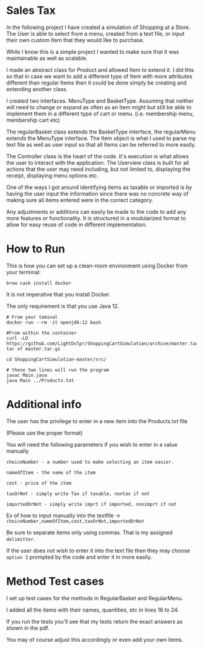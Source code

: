 # Sales Tax

In the following project I have created a simulation of Shopping at a Store. 
The User is able to select from a menu, created from a text file, or input their own custom Item that they would like to purchase. 

While I know this is a simple project I wanted to make sure that it was maintainable as well as scalable. 

I made an abstract class for Product and allowed Item to extend it. I did this so that in case we want to add 
a different type of Item with more attributes different than regular Items then it could be done simply be creating and 
extending another class. 

I created two interfaces. MenuType and BasketType. Assuming that neither will need to change or expand as often as an Item might 
but still be able to implement them in a different type of cart or menu. (i.e. membership menu, membership cart etc)

The regularBasket class extends the BasketType interface, the regularMenu extends the MenuType interface. The Item object 
is what I used to parse my text file as well as user input so that all Items can be referred to more easily. 

The Controller class is the heart of the code. It's execution is what allows the user to interact with the application. 
The Userview class is built for all actions that the user may need including, but not limited to, displaying the receipt, displaying menu options etc.  

One of the ways I got around identifying items as taxable or imported is by having the user input the information since there was no concrete way of making sure all items entered were in the correct category. 

Any adjustments or additions can easily be made to the code to add any more features or functionality. It is structured in a modularized format to allow for easy reuse of code in different implementation. 

# How to Run 

This is how you can set up a clean-room environment using Docker from your terminal:

`brew cask install docker`

It is not imperative that you install Docker. 

The only requirement is that you use Java 12.

```
# From your teminal
docker run --rm -it openjdk:12 bash

#From within the container
curl -LO https://github.com/LightDvlpr/ShoppingCartSimulation/archive/master.tar.gz
tar xf master.tar.gz

cd ShoppingCartSimulation-master/src/

# these two lines will run the program
javac Main.java
java Main ../Products.txt
```



# Additional info

The user has the privilege to enter in a new item into the Products.txt file 

(Please use the proper format)

You will need the following parameters if you wish to enter in a value manually 

`choiceNumber - a number used to make selecting an item easier.`

`nameOfItem - the name of the item`

`cost - price of the item`

`taxOrNot - simply write Tax if taxable, nontax if not`

`importedOrNot - simply write imprt if imported, nonimprt if not`

Ex of how to input manually into the textfile -> ```choiceNumber,nameOfItem,cost,taxOrNot,importedOrNot```

Be sure to separate items only using commas. That is my assigned `delimitter`.

If the user does not wish to enter it into the text file then they may choose `option 3` prompted by the code and enter it in more easily. 


# Method Test cases

I set up test cases for the methods in RegularBasket and RegularMenu. 

I added all the items with their names, quantities, etc in lines 16 to 24. 

If you run the tests you'll see that my tests return the exact answers as shown in the pdf. 

You may of course adjust this accordingly or even add your own items. 
